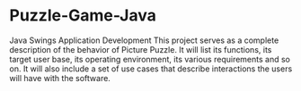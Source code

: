 # Puzzle-Game-Java
Java Swings Application Development 
This project serves as a complete description of the behavior of Picture Puzzle. It will list its functions, its target user base, its operating environment, its various requirements and so on. It will also include a set of use cases that describe interactions the users will have with the software.
